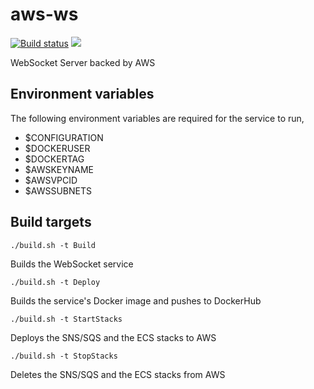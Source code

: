 # aws-ws

[![Build status](https://ci.appveyor.com/api/projects/status/fg8b6w5ht84iyemx/branch/master?svg=true)](https://ci.appveyor.com/project/DavidDrysdaleWilson/aws-ws/branch/master) [![](https://images.microbadger.com/badges/version/dgdw/aws-service-test.svg)](https://microbadger.com/images/dgdw/aws-service-test "Get your own version badge on microbadger.com")

WebSocket Server backed by AWS

## Environment variables

The following environment variables are required for the service to run,

* $CONFIGURATION
* $DOCKERUSER
* $DOCKERTAG
* $AWSKEYNAME
* $AWSVPCID
* $AWSSUBNETS

## Build targets

`./build.sh -t Build`

Builds the WebSocket service

`./build.sh -t Deploy`

Builds the service's Docker image and pushes to DockerHub

`./build.sh -t StartStacks`

Deploys the SNS/SQS and the ECS stacks to AWS

`./build.sh -t StopStacks`

Deletes the SNS/SQS and the ECS stacks from AWS
